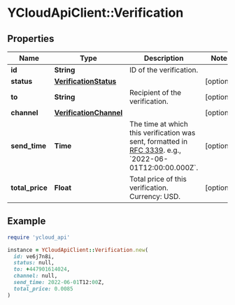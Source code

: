 # YCloudApiClient::Verification

## Properties

| Name | Type | Description | Notes |
| ---- | ---- | ----------- | ----- |
| **id** | **String** | ID of the verification. |  |
| **status** | [**VerificationStatus**](VerificationStatus.md) |  | [optional] |
| **to** | **String** | Recipient of the verification. | [optional] |
| **channel** | [**VerificationChannel**](VerificationChannel.md) |  | [optional] |
| **send_time** | **Time** | The time at which this verification was sent, formatted in [RFC 3339](https://datatracker.ietf.org/doc/html/rfc3339). e.g., &#x60;2022-06-01T12:00:00.000Z&#x60;. | [optional] |
| **total_price** | **Float** | Total price of this verification. Currency: USD. | [optional] |

## Example

```ruby
require 'ycloud_api'

instance = YCloudApiClient::Verification.new(
  id: ve6j7n8i,
  status: null,
  to: +447901614024,
  channel: null,
  send_time: 2022-06-01T12:00Z,
  total_price: 0.0085
)
```

